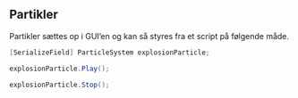 ## Partikler

Partikler sættes op i GUI’en og kan så styres fra et script på følgende
måde.

```csharp
[SerializeField] ParticleSystem explosionParticle;

explosionParticle.Play();

explosionParticle.Stop();
```
